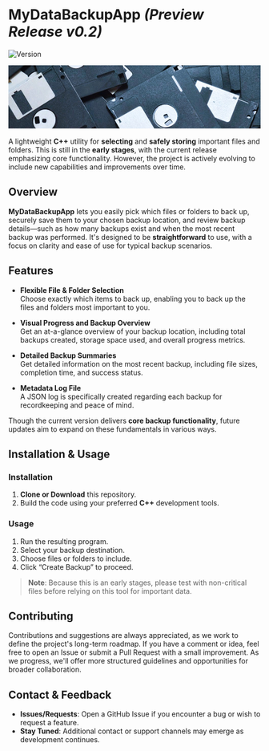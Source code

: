 # MyDataBackupApp *(Preview Release v0.2)*
![Version](https://img.shields.io/badge/version-v0.2-orange)
<p align="center">
  <img src="screenshot.jpg" alt="Screenshot">
</p>

A lightweight **C++** utility for **selecting** and **safely storing** important files and folders. This is still in the **early stages**, with the current release emphasizing core functionality. However, the project is actively evolving to include new capabilities and improvements over time.

## Overview

**MyDataBackupApp** lets you easily pick which files or folders to back up, securely save them to your chosen backup location, and review backup details—such as how many backups exist and when the most recent backup was performed. It's designed to be **straightforward** to use, with a focus on clarity and ease of use for typical backup scenarios.

## Features

- **Flexible File & Folder Selection**  
  Choose exactly which items to back up, enabling you to back up the files and folders most important to you.

- **Visual Progress and Backup Overview**  
  Get an at-a-glance overview of your backup location, including total backups created, storage space used, and overall progress metrics.

- **Detailed Backup Summaries**  
  Get detailed information on the most recent backup, including file sizes, completion time, and success status.

- **Metadata Log File**  
  A JSON log is specifically created regarding each backup for recordkeeping and peace of mind.

Though the current version delivers **core backup functionality**, future updates aim to expand on these fundamentals in various ways.

## Installation & Usage

### Installation
1. **Clone or Download** this repository.  
2. Build the code using your preferred **C++** development tools.  

### Usage
1. Run the resulting program.  
2. Select your backup destination.  
3. Choose files or folders to include.  
4. Click “Create Backup” to proceed.  

> **Note**: Because this is an early stages, please test with non-critical files before relying on this tool for important data.

## Contributing

Contributions and suggestions are always appreciated, as we work to define the project's long-term roadmap. If you have a comment or idea, feel free to open an Issue or submit a Pull Request with a small improvement. As we progress, we'll offer more structured guidelines and opportunities for broader collaboration.

## Contact & Feedback

- **Issues/Requests**: Open a GitHub Issue if you encounter a bug or wish to request a feature.  
- **Stay Tuned**: Additional contact or support channels may emerge as development continues.
